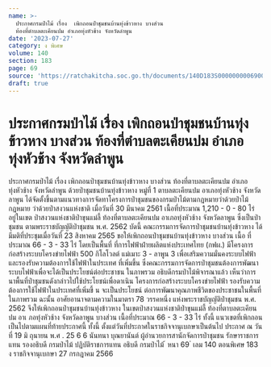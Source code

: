 ```yaml
---
name: >-
  ประกาศกรมป่าไม้ เรื่อง  เพิกถอนป่าชุมชนบ้านทุ่งข้าวหาง บางส่วน
  ท้องที่ตำบลตะเคียนปม อำเภอทุ่งหัวช้าง จังหวัดลำพูน
date: '2023-07-27'
category: ง พิเศษ
volume: 140
section: 183
page: 69
source: 'https://ratchakitcha.soc.go.th/documents/140D183S0000000006900.pdf'
draft: true
---
```


# ประกาศกรมป่าไม้ เรื่อง  เพิกถอนป่าชุมชนบ้านทุ่งข้าวหาง บางส่วน ท้องที่ตำบลตะเคียนปม อำเภอทุ่งหัวช้าง จังหวัดลำพูน

ประกาศกรมป่าไม้ เรื่อง เพิกถอนป่าชุมชนบ้านทุ่งข้าวหาง บางส่วน ท้องที่ตาบลตะเคียนปม อำเภอทุ่งหัวช้าง จังหวัดลำพูน ด้วยป่าชุมชนบ้านทุ่งข้าวหาง หมู่ที่ 1 ตาบลตะเคียนปม อาเภอทุ่งหัวช้าง จังหวัดลาพูน ได้จัดตั้งขึ้นตามแนวทางการจัดทาโครงการป่าชุมชนของกรมป่าไม้ตามกฎหมายว่าด้วยป่าไม้ กฎหมาย ว่าด้วยป่าสงวนแห่งชาติ เมื่อวันที่ 30 มีนาคม 2561 เนื้อที่ประมาณ 1,210 - 0 - 80 ไร่ อยู่ในเขต ป่าสงวนแห่งชาติป่าขุนแม่ลี้ ท้องที่ตาบลตะเคียนปม อาเภอทุ่งหัวช้าง จังหวัดลาพูน ซึ่งเป็นป่าชุมชน ตามพระราชบัญญัติป่าชุมชน พ.ศ. 2562 บัดนี้ คณะกรรมการจัดการป่าชุมชนบ้านทุ่งข้าวหาง ได้มีมติที่ประชุมเมื่อวันที่ 23 สิงหาคม 2565 ขอให้เพิกถอนป่าชุมชนบ้านทุ่งข้าวหาง บางส่วน เนื้อ ที่ประมาณ 66 - 3 - 33 ไร่ โดยเป็นพื้นที่ ที่การไฟฟ้าฝ่ายผลิตแห่งประเทศไทย (กฟผ.) มีโครงการก่อสร้างระบบโครงข่ายไฟฟ้า 500 กิโลโวลต์ แม่เมาะ 3 - ลาพูน 3 เพื่อเสริมความมั่นคงระบบไฟฟ้า และรองรับความต้องการใช้ไฟฟ้าในประเทศ ที่เพิ่มขึ้น ซึ่งคณะกรรมการจัดการป่าชุมชนต้องการพัฒนาระบบไฟฟ้าเพื่อจะได้เป็นประโยชน์ต่อประชาชน ในภาพรวม อธิบดีกรมป่าไม้พิจารณาแล้ว เห็นว่าการนาพื้นที่ป่าชุมชนดังกล่าวไปใช้ประโยชน์เพื่อดาเนิน โครงการก่อสร้างระบบโครงข่ายไฟฟ้า รองรับความต้องการใช้ไฟฟ้าในประเทศที่เพิ่มขึ้ น จะเป็นประโยชน์ ต่อการพัฒนาคุณภาพชีวิตของประชาชนในพื้นที่ในภาพรวม ฉะนั้น อาศัยอานาจตามความในมาตรา 78 วรรคหนึ่ง แห่งพระราชบัญญัติป่าชุมชน พ.ศ. 2562 จึงให้เพิกถอนป่าชุมชนบ้านทุ่งข้าวหาง ในเขตป่าสงวนแห่งชาติป่าขุนแม่ลี้ ท้องที่ตาบลตะเคียนปม อาเ ภอทุ่งหัวช้าง จังหวัดลาพูน บางส่วน เนื้อที่ประมาณ 66 - 3 - 33 ไร่ ทั้งนี้ แนวเขตที่เพิกถอนเป็นไปตามแผนที่ท้ายประกาศนี้ ทั้งนี้ ตั้งแต่วันที่ประกาศในราชกิจจานุเบกษาเป็นต้นไป ประกาศ ณ วันที่ 19 มิ ถุนายน พ.ศ . 25 6 6 นันทนา บุณยานันต์ ผู้อำนวยการสานักจัดการป่าชุมชน รักษาราชการแทน รองอธิบดี กรมป่าไม้ ปฏิบัติราชการแทน อธิบดี กรมป่าไม้ ้ หนา 69 ่ เลม 140 ตอนพิเศษ 183 ง ราชกิจจานุเบกษา 27 กรกฎาคม 2566

